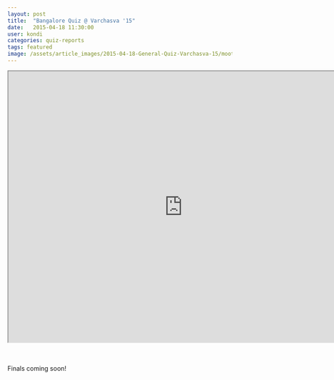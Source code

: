 ```yaml
---
layout: post
title:  "Bangalore Quiz @ Varchasva '15"
date:   2015-04-18 11:30:00
user: kondi
categories: quiz-reports
tags: featured
image: /assets/article_images/2015-04-18-General-Quiz-Varchasva-15/mootwoot_white.png
---
```


<iframe src="https://docs.google.com/presentation/embed?id=1bNFsXKdkPL-EDxWHfCPuc-GvZES76qANIH8U6fOk5Kw&amp;start=false&amp;loop=false&amp; frameborder="0"  width="780" height="607.5"></iframe>
<br><br><br>

Finals coming soon!


[mootwoot]:      http://mootwoot.com

